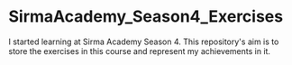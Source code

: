 # SirmaAcademy_Season4_Exercises
I started learning at Sirma Academy Season 4. This repository's aim is to store the exercises in this course and represent my achievements in it.
